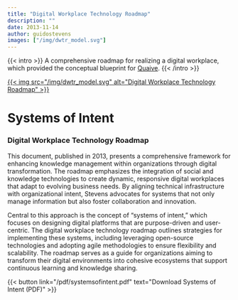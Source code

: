 ```yaml
---
title: "Digital Workplace Technology Roadmap"
description: ""
date: 2013-11-14
author: guidostevens
images: ["/img/dwtr_model.svg"]
---
```


{{< intro >}}
A comprehensive roadmap for realizing a digital workplace, which provided the conceptual blueprint for [Quaive](https://quaive.com).
{{< /intro >}}


[{{< img src="/img/dwtr_model.svg" alt="Digital Workplace Technology Roadmap" >}}](/pdf/systemsofintent.pdf)

#  Systems of Intent
### Digital Workplace Technology Roadmap

This document, published in 2013, presents a comprehensive framework for enhancing knowledge management within organizations through digital transformation. The roadmap emphasizes the integration of social and knowledge technologies to create dynamic, responsive digital workplaces that adapt to evolving business needs. By aligning technical infrastructure with organizational intent, Stevens advocates for systems that not only manage information but also foster collaboration and innovation.

Central to this approach is the concept of “systems of intent,” which focuses on designing digital platforms that are purpose-driven and user-centric. The digital workplace technology roadmap outlines strategies for implementing these systems, including leveraging open-source technologies and adopting agile methodologies to ensure flexibility and scalability. The roadmap serves as a guide for organizations aiming to transform their digital environments into cohesive ecosystems that support continuous learning and knowledge sharing.

{{< button link="/pdf/systemsofintent.pdf" text="Download Systems of Intent (PDF)" >}}
